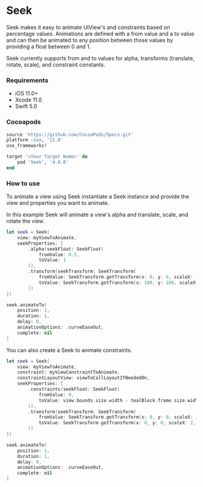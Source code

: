 Seek
====

Seek makes it easy to animate UIView's and constraints based on percentage values.  Animations are defined with a from value and a to value and can then be animated to any position between those values by providing a float between 0 and 1.

Seek currently supports from and to values for alpha, transforms (translate, rotate, scale), and constraint constants.

### Requirements

- iOS 11.0+
- Xcode 11.0
- Swift 5.0

### Cocoapods

```ruby
source 'https://github.com/CocoaPods/Specs.git'
platform :ios, '11.0'
use_frameworks!

target '<Your Target Name>' do
    pod 'Seek', '4.0.0'
end
```

### How to use

To animate a view using Seek instantiate a Seek instance and provide the view and properties you want to animate.

In this example Seek will animate a view's alpha and translate, scale, and rotate the view.

```swift
let seek = Seek(
    view: myViewToAnimate,
    seekProperties: [
        .alpha(seekFloat: SeekFloat(
            fromValue: 0.5, 
            toValue: 1
        )),
        .transform(seekTransform: SeekTransform(
            fromValue: SeekTransform.getTransform(x: 0, y: 0, scaleX: 1, scaleY: 1, rotationDegrees: 0), 
            toValue: SeekTransform.getTransform(x: 100, y: 100, scaleX: 1.4, scaleY: 1.4, rotationDegrees: 30)
        ))
])

seek.animateTo(
    position: 1,
    duration: 1,
    delay: 0,
    animationOptions: .curveEaseOut,
    complete: nil
)
```

You can also create a Seek to animate constraints.

```swift
let seek = Seek(
    view: myViewToAnimate,
    constraint: myViewConstraintToAnimate,
    constraintLayoutView: viewToCallLayoutIfNeededOn,
    seekProperties: [
        .constraints(seekFloat: SeekFloat(
            fromValue: 0, 
            toValue: view.bounds.size.width - tealBlock.frame.size.width
        )), 
        .transform(seekTransform: SeekTransform(
            fromValue: SeekTransform.getTransform(x: 0, y: 0, scaleX: 1, scaleY: 1, rotationDegrees: 0), 
            toValue: SeekTransform.getTransform(x: 0, y: 0, scaleX: 2, scaleY: 2, rotationDegrees: 50)
        ))
])

seek.animateTo(
    position: 1,
    duration: 1,
    delay: 0,
    animationOptions: .curveEaseOut,
    complete: nil
)
```
